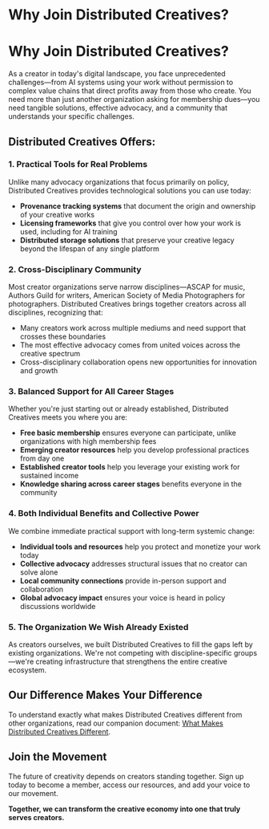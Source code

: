 # Why Join Distributed Creatives?

# Why Join Distributed Creatives?

As a creator in today's digital landscape, you face unprecedented challenges—from AI systems using your work without permission to complex value chains that direct profits away from those who create. You need more than just another organization asking for membership dues—you need tangible solutions, effective advocacy, and a community that understands your specific challenges.

## Distributed Creatives Offers:

### 1. Practical Tools for Real Problems

Unlike many advocacy organizations that focus primarily on policy, Distributed Creatives provides technological solutions you can use today:

- **Provenance tracking systems** that document the origin and ownership of your creative works
- **Licensing frameworks** that give you control over how your work is used, including for AI training
- **Distributed storage solutions** that preserve your creative legacy beyond the lifespan of any single platform

### 2. Cross-Disciplinary Community

Most creator organizations serve narrow disciplines—ASCAP for music, Authors Guild for writers, American Society of Media Photographers for photographers. Distributed Creatives brings together creators across all disciplines, recognizing that:

- Many creators work across multiple mediums and need support that crosses these boundaries
- The most effective advocacy comes from united voices across the creative spectrum
- Cross-disciplinary collaboration opens new opportunities for innovation and growth

### 3. Balanced Support for All Career Stages

Whether you're just starting out or already established, Distributed Creatives meets you where you are:

- **Free basic membership** ensures everyone can participate, unlike organizations with high membership fees
- **Emerging creator resources** help you develop professional practices from day one
- **Established creator tools** help you leverage your existing work for sustained income
- **Knowledge sharing across career stages** benefits everyone in the community

### 4. Both Individual Benefits and Collective Power

We combine immediate practical support with long-term systemic change:

- **Individual tools and resources** help you protect and monetize your work today
- **Collective advocacy** addresses structural issues that no creator can solve alone
- **Local community connections** provide in-person support and collaboration
- **Global advocacy impact** ensures your voice is heard in policy discussions worldwide

### 5. The Organization We Wish Already Existed

As creators ourselves, we built Distributed Creatives to fill the gaps left by existing organizations. We're not competing with discipline-specific groups—we're creating infrastructure that strengthens the entire creative ecosystem.

## Our Difference Makes Your Difference

To understand exactly what makes Distributed Creatives different from other organizations, read our companion document: [What Makes Distributed Creatives Different](https://claude.ai/what-makes-us-different).

## Join the Movement

The future of creativity depends on creators standing together. Sign up today to become a member, access our resources, and add your voice to our movement.

**Together, we can transform the creative economy into one that truly serves creators.**
